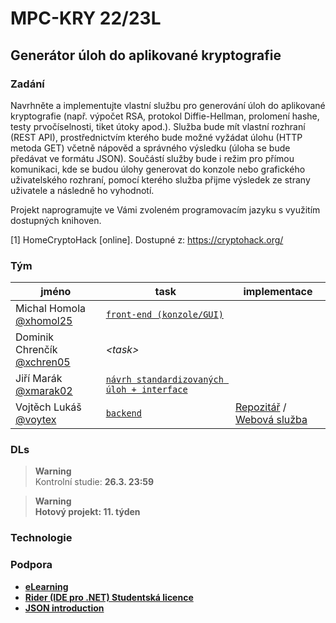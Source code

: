 # MPC-KRY 22/23L
## Generátor úloh do aplikované kryptografie
### Zadání
Navrhněte a implementujte vlastní službu pro generování úloh do aplikované kryptografie (např. výpočet RSA, protokol Diffie-Hellman, prolomení hashe, testy prvočíselnosti, tiket útoky apod.). Služba bude mít vlastní rozhraní (REST API), prostřednictvím kterého bude možné vyžádat úlohu (HTTP metoda GET) včetně nápověd a správného výsledku (úloha se bude předávat ve formátu JSON). Součástí služby bude i režim pro přímou komunikaci, kde se budou úlohy generovat do konzole nebo grafického uživatelského rozhraní, pomocí kterého služba přijme výsledek ze strany uživatele a následně ho vyhodnotí.

Projekt naprogramujte ve Vámi zvoleném programovacím jazyku s využitím dostupných knihoven.

[1] HomeCryptoHack [online]. Dostupné z: https://cryptohack.org/

### Tým
| jméno | task | implementace |
|-------|------| ------------ |
| Michal Homola [@xhomol25](https://github.com/xhomol25) | [`front-end (konzole/GUI)`](./brainstorming/front-end/) |
| Dominik Chrenčík [@xchren05](https://github.com/xchren05) | <i>\<task\></i> |
| Jiří Marák [@xmarak02](https://github.com/xmarak02) | [`návrh standardizovaných úloh + interface`](./brainstorming/ulohy/) |
| Vojtěch Lukáš [@voytex](https://github.com/voytex) |[`backend`](./brainstorming/back-end/) | [Repozitář](https://github.com/voytex/kry_gen-backend) / [Webová služba](http://vut-fekt-mpckry-gr14.8u.cz/alltasks) |


### DLs
> **Warning**<br>
Kontrolní studie: <b>26.3. 23:59<b>

> **Warning**<br>
> Hotový projekt: <b>11. týden<b>

### Technologie

### Podpora
- [eLearning](https://moodle.vut.cz/mod/page/view.php?id=275074)
- [Rider (IDE pro .NET) Studentská licence](https://www.jetbrains.com/community/education/#students)
- [JSON introduction](https://www.w3schools.com/js/js_json_intro.asp)
